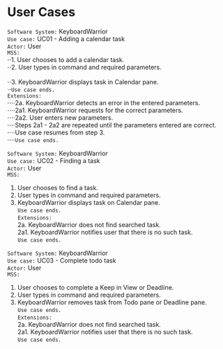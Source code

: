 # User Cases

`Software System:` KeyboardWarrior <br>
`Use case:` UC01 - Adding a calendar task <br>
`Actor:` User <br>
`MSS:` <br>
⋅⋅1.  User chooses to add a calendar task. <br>
⋅⋅2. User types in command and required parameters. <br>			
⋅⋅3. KeyboardWarrior displays task in Calendar pane. <br>
⋅⋅`Use case ends.` <br>
`Extensions:` <br>
⋅⋅⋅⋅2a. KeyboardWarrior detects an error in the entered parameters. <br>
⋅⋅⋅⋅2a1. KeyboardWarrior requests for the correct parameters. <br>
⋅⋅⋅⋅2a2. User enters new parameters. <br>
⋅⋅⋅⋅Steps 2a1 - 2a2 are repeated until the parameters entered are correct. <br>
⋅⋅⋅⋅Use case resumes from step 3. <br>
⋅⋅⋅⋅`Use case ends.` <br>

`Software System:` KeyboardWarrior <br>
`Use case:` UC02 - Finding a task <br>
`Actor:` User <br>
`MSS:`  <br>
1.  User chooses to find a task. <br>
2. User types in command and required parameters. <br>
3. KeyboardWarrior displays task on Calendar pane. <br>
`Use case ends.` <br>
`Extensions:` <br>
2a. KeyboardWarrior does not find searched task. <br>
2a1. KeyboardWarrior notifies user that there is no such task. <br>
`Use case ends.` <br>

`Software System:` KeyboardWarrior <br>
`Use case:` UC03 - Complete todo task <br>
`Actor:` User <br>
`MSS:` <br>
1.  User chooses to complete a Keep in View or Deadline. <br>
2. User types in command and required parameters. <br>
3. KeyboardWarrior removes task from Todo pane or Deadline pane. <br>
`Use case ends.` <br>
`Extensions:` <br>
2a. KeyboardWarrior does not find searched task. <br>
2a1. KeyboardWarrior notifies user that there is no such task. <br>
`Use case ends.` <br>
